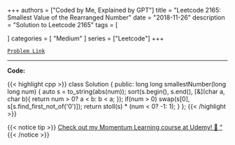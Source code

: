 
+++
authors = ["Coded by Me, Explained by GPT"]
title = "Leetcode 2165: Smallest Value of the Rearranged Number"
date = "2018-11-26"
description = "Solution to Leetcode 2165"
tags = [
    
]
categories = [
    "Medium"
]
series = ["Leetcode"]
+++



[`Problem Link`](https://leetcode.com/problems/smallest-value-of-the-rearranged-number/description/)

---

**Code:**

{{< highlight cpp >}}
class Solution {
public:
    long long smallestNumber(long long num) {
        auto s = to_string(abs(num));
        sort(s.begin(), s.end(), [&](char a, char b){
            return num > 0? a < b: b < a;
        });
        if(num > 0)
        swap(s[0], s[s.find_first_not_of('0')]);
        return stoll(s) * (num < 0? -1: 1);
    }
};
{{< /highlight >}}



{{< notice tip >}}
[Check out my Momentum Learning course at Udemy! 🚀 "](https://www.udemy.com/course/blind-75-the-data-structures-and-algorithms-essentials/)
{{< /notice >}}

